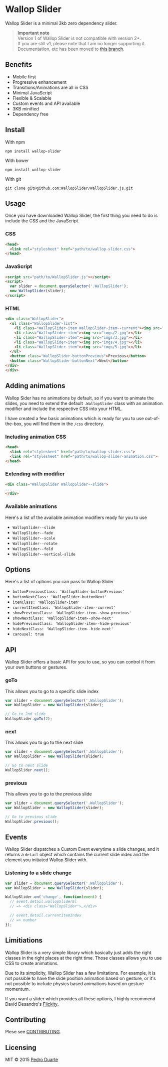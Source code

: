 # Wallop Slider

Wallop Slider is a minimal 3kb zero dependency slider.

> **Important note**<br>
> Version 1 of Wallop Slider is not compatible with version 2+.<br>
> If you are still v1, please note that I am no longer supporting it. Documentation, etc has been moved to [this branch](https://github.com/WallopSlider/WallopSlider.js/tree/v1).


## Benefits
- Mobile first
- Progressive enhancement
- Transitions/Animations are all in CSS
- Minimal JavaScript
- Flexible & Scalable
- Custom events and API available
- 3KB minified
- Dependency free


## Install
With npm

```
npm install wallop-slider
```

With bower

```
npm install wallop-slider
```

With git

```
git clone git@github.com:WallopSlider/WallopSlider.js.git
```



## Usage
Once you have downloaded Wallop Slider, the first thing you need to do is include the CSS and the JavaScript.

### CSS
```html
<head>
  <link rel="stylesheet" href="path/to/wallop-slider.css">
</head>
```

### JavaScript
```html
<script src="path/to/WallopSlider.js"></script>
<script>
  var slider = document.querySelector('.WallopSlider');
  new WallopSlider(slider);
</script>
```

### HTML
```html
<div class="WallopSlider">
  <ul class="WallopSlider-list">
    <li class="WallopSlider-item WallopSlider-item--current"><img src="imgs/1.jpg"></li>
    <li class="WallopSlider-item"><img src="imgs/2.jpg"></li>
    <li class="WallopSlider-item"><img src="imgs/3.jpg"></li>
    <li class="WallopSlider-item"><img src="imgs/4.jpg"></li>
    <li class="WallopSlider-item"><img src="imgs/5.jpg"></li>
  </ul>
  <button class="WallopSlider-buttonPrevious">Previous</button>
  <button class="WallopSlider-buttonNext">Next</button>
</div>
</div>
```

## Adding animations
Wallop Sider has no animations by default, so if you want to animate the slides, you need to extend the default `.WallopSlider` class with an animation modifier and include the respective CSS into your HTML.<br>

I have created a few basic animations which is ready for you to use out-of-the-box, you will find them in the `/css` directory.

### Including animation CSS
```html
<head>
  <link rel="stylesheet" href="path/to/wallop-slider.css">
  <link rel="stylesheet" href="path/to/wallop-slider-animation.css">
</head>
```

### Extending with modifier
```html
<div class="WallopSlider WallopSlider--slide">
...
</div>
```

### Available animations
Here's a list of the available animation modifiers ready for you to use
- `WallopSlider--slide`
- `WallopSlider--fade`
- `WallopSlider--scale`
- `WallopSlider--rotate`
- `WallopSlider--fold`
- `WallopSlider--vertical-slide`

## Options
Here's a list of options you can pass to Wallop Slider
- `buttonPreviousClass: 'WallopSlider-buttonPrevious'`
- `buttonNextClass: 'WallopSlider-buttonNext'`
- `itemClass: 'WallopSlider-item'`
- `currentItemClass: 'WallopSlider-item--current'`
- `showPreviousClass: 'WallopSlider-item--show-previous'`
- `showNextClass: 'WallopSlider-item--show-next'`
- `hidePreviousClass: 'WallopSlider-item--hide-previous'`
- `hideNextClass: 'WallopSlider-item--hide-next'`
- `carousel: true`

## API
Wallop Slider offers a basic API for you to use, so you can control it from your own buttons or gestures.

### goTo
This allows you to go to a specific slide index
```js
var slider = document.querySelector('.WallopSlider');
var WallopSlider = new WallopSlider(slider);

// Go to 2nd slide
WallopSlider.goTo(2);
```

### next
This allows you to go to the next slide
```js
var slider = document.querySelector('.WallopSlider');
var WallopSlider = new WallopSlider(slider);

// Go to next slide
WallopSlider.next();
```

### previous
This allows you to go to the previous slide
```js
var slider = document.querySelector('.WallopSlider');
var WallopSlider = new WallopSlider(slider);

// Go to previous slide
WallopSlider.previous();
```

## Events
Wallop Slider dispatches a Custom Event everytime a slide changes, and it returns a `detail` object which contains the current slide index and the element you initiated Wallop Slider with.

### Listening to a slide change
```js
var slider = document.querySelector('.WallopSlider');
var WallopSlider = new WallopSlider(slider);

WallopSlider.on('change', function(event) {
  // event.detail.wallopSliderEl
  // => <div class="WallopSlider">…</div>

  // event.detail.currentItemIndex
  // => number
});
```

## Limitiations
Wallop Slider is a very simple library which basically just adds the right classes in the right places at the right time. Those classes allows you to use CSS to create animations.

Due to its simplicity, Wallop Slider has a few limitations. For example, it is not possible to have the slide position animation based on gesture, or it's not possible to include physics based animations based on gesture momentum.

If you want a slider which provides all these options, I highly recommend David Desandro's [Flickity](http://flickity.metafizzy.co/).

## Contributing
Plese see [CONTRIBUTING](#).

## Licensing
MIT © 2015 [Pedro Duarte](http://pedroduarte.me)
